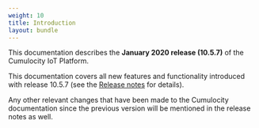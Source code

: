 ```yaml
---
weight: 10
title: Introduction
layout: bundle
---
```


This documentation describes the **January 2020 release (10.5.7)** of the Cumulocity IoT Platform.

This documentation covers all new features and functionality introduced with release 10.5.7 (see the [Release notes](/guides/release-notes#10.5.7) for details). 

Any other relevant changes that have been made to the Cumulocity documentation since the previous version will be mentioned in the release notes as well.  